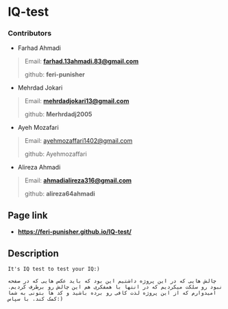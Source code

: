 # IQ-test
### Contributors
- Farhad Ahmadi
>Email: **farhad.13ahmadi.83@gmail.com**
>
>github: **feri-punisher**
>
- Mehrdad Jokari
  >
>Email: **mehrdadjokari13@gmail.com**
>
>github:  **Merhrdadj2005**
>
- Ayeh Mozafari

>Email: ayehmozaffari1402@gmail.com
>
>github: Ayehmozaffari
>
- Alireza Ahmadi

>Email: **ahmadialireza316@gmail.com**
>
>github: **alireza64ahmadi**
>
## Page link
- **https://feri-punisher.github.io/IQ-test/**
## Description

`It's IQ test to test your IQ:)`

`چالش هایی که در این پروژه داشتیم این بود که باید عکس هایی که در صفحه نبود رو سلکت میکردیم که در انتها با همفکری هم این چالش رو برطرف کردیم. امیدوارم که از این پروژه لذت کافی رو برده باشید و کد ها بتونی به شما کمک کند. با سپاس:)`

